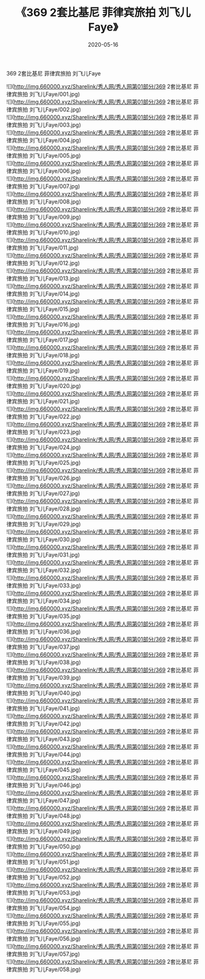 ﻿---
layout: post
title:  《369 2套比基尼 菲律宾旅拍 刘飞儿Faye》
date:   2020-05-16
img: http://img.660000.xyz/Sharelink/秀人网/秀人网第01部分/369 2套比基尼 菲律宾旅拍 刘飞儿Faye/000.jpg
categories: [美女, 清纯, 唯美]
---

369 2套比基尼 菲律宾旅拍 刘飞儿Faye

  ![](http://img.660000.xyz/Sharelink/秀人网/秀人网第01部分/369 2套比基尼 菲律宾旅拍 刘飞儿Faye/001.jpg) <br> ![](http://img.660000.xyz/Sharelink/秀人网/秀人网第01部分/369 2套比基尼 菲律宾旅拍 刘飞儿Faye/002.jpg) <br> ![](http://img.660000.xyz/Sharelink/秀人网/秀人网第01部分/369 2套比基尼 菲律宾旅拍 刘飞儿Faye/003.jpg) <br> ![](http://img.660000.xyz/Sharelink/秀人网/秀人网第01部分/369 2套比基尼 菲律宾旅拍 刘飞儿Faye/004.jpg) <br> ![](http://img.660000.xyz/Sharelink/秀人网/秀人网第01部分/369 2套比基尼 菲律宾旅拍 刘飞儿Faye/005.jpg) <br> ![](http://img.660000.xyz/Sharelink/秀人网/秀人网第01部分/369 2套比基尼 菲律宾旅拍 刘飞儿Faye/006.jpg) <br> ![](http://img.660000.xyz/Sharelink/秀人网/秀人网第01部分/369 2套比基尼 菲律宾旅拍 刘飞儿Faye/007.jpg) <br> ![](http://img.660000.xyz/Sharelink/秀人网/秀人网第01部分/369 2套比基尼 菲律宾旅拍 刘飞儿Faye/008.jpg) <br> ![](http://img.660000.xyz/Sharelink/秀人网/秀人网第01部分/369 2套比基尼 菲律宾旅拍 刘飞儿Faye/009.jpg) <br> ![](http://img.660000.xyz/Sharelink/秀人网/秀人网第01部分/369 2套比基尼 菲律宾旅拍 刘飞儿Faye/010.jpg) <br> ![](http://img.660000.xyz/Sharelink/秀人网/秀人网第01部分/369 2套比基尼 菲律宾旅拍 刘飞儿Faye/011.jpg) <br> ![](http://img.660000.xyz/Sharelink/秀人网/秀人网第01部分/369 2套比基尼 菲律宾旅拍 刘飞儿Faye/012.jpg) <br> ![](http://img.660000.xyz/Sharelink/秀人网/秀人网第01部分/369 2套比基尼 菲律宾旅拍 刘飞儿Faye/013.jpg) <br> ![](http://img.660000.xyz/Sharelink/秀人网/秀人网第01部分/369 2套比基尼 菲律宾旅拍 刘飞儿Faye/014.jpg) <br> ![](http://img.660000.xyz/Sharelink/秀人网/秀人网第01部分/369 2套比基尼 菲律宾旅拍 刘飞儿Faye/015.jpg) <br> ![](http://img.660000.xyz/Sharelink/秀人网/秀人网第01部分/369 2套比基尼 菲律宾旅拍 刘飞儿Faye/016.jpg) <br> ![](http://img.660000.xyz/Sharelink/秀人网/秀人网第01部分/369 2套比基尼 菲律宾旅拍 刘飞儿Faye/017.jpg) <br> ![](http://img.660000.xyz/Sharelink/秀人网/秀人网第01部分/369 2套比基尼 菲律宾旅拍 刘飞儿Faye/018.jpg) <br> ![](http://img.660000.xyz/Sharelink/秀人网/秀人网第01部分/369 2套比基尼 菲律宾旅拍 刘飞儿Faye/019.jpg) <br> ![](http://img.660000.xyz/Sharelink/秀人网/秀人网第01部分/369 2套比基尼 菲律宾旅拍 刘飞儿Faye/020.jpg) <br> ![](http://img.660000.xyz/Sharelink/秀人网/秀人网第01部分/369 2套比基尼 菲律宾旅拍 刘飞儿Faye/021.jpg) <br> ![](http://img.660000.xyz/Sharelink/秀人网/秀人网第01部分/369 2套比基尼 菲律宾旅拍 刘飞儿Faye/022.jpg) <br> ![](http://img.660000.xyz/Sharelink/秀人网/秀人网第01部分/369 2套比基尼 菲律宾旅拍 刘飞儿Faye/023.jpg) <br> ![](http://img.660000.xyz/Sharelink/秀人网/秀人网第01部分/369 2套比基尼 菲律宾旅拍 刘飞儿Faye/024.jpg) <br> ![](http://img.660000.xyz/Sharelink/秀人网/秀人网第01部分/369 2套比基尼 菲律宾旅拍 刘飞儿Faye/025.jpg) <br> ![](http://img.660000.xyz/Sharelink/秀人网/秀人网第01部分/369 2套比基尼 菲律宾旅拍 刘飞儿Faye/026.jpg) <br> ![](http://img.660000.xyz/Sharelink/秀人网/秀人网第01部分/369 2套比基尼 菲律宾旅拍 刘飞儿Faye/027.jpg) <br> ![](http://img.660000.xyz/Sharelink/秀人网/秀人网第01部分/369 2套比基尼 菲律宾旅拍 刘飞儿Faye/028.jpg) <br> ![](http://img.660000.xyz/Sharelink/秀人网/秀人网第01部分/369 2套比基尼 菲律宾旅拍 刘飞儿Faye/029.jpg) <br> ![](http://img.660000.xyz/Sharelink/秀人网/秀人网第01部分/369 2套比基尼 菲律宾旅拍 刘飞儿Faye/030.jpg) <br> ![](http://img.660000.xyz/Sharelink/秀人网/秀人网第01部分/369 2套比基尼 菲律宾旅拍 刘飞儿Faye/031.jpg) <br> ![](http://img.660000.xyz/Sharelink/秀人网/秀人网第01部分/369 2套比基尼 菲律宾旅拍 刘飞儿Faye/032.jpg) <br> ![](http://img.660000.xyz/Sharelink/秀人网/秀人网第01部分/369 2套比基尼 菲律宾旅拍 刘飞儿Faye/033.jpg) <br> ![](http://img.660000.xyz/Sharelink/秀人网/秀人网第01部分/369 2套比基尼 菲律宾旅拍 刘飞儿Faye/034.jpg) <br> ![](http://img.660000.xyz/Sharelink/秀人网/秀人网第01部分/369 2套比基尼 菲律宾旅拍 刘飞儿Faye/035.jpg) <br> ![](http://img.660000.xyz/Sharelink/秀人网/秀人网第01部分/369 2套比基尼 菲律宾旅拍 刘飞儿Faye/036.jpg) <br> ![](http://img.660000.xyz/Sharelink/秀人网/秀人网第01部分/369 2套比基尼 菲律宾旅拍 刘飞儿Faye/037.jpg) <br> ![](http://img.660000.xyz/Sharelink/秀人网/秀人网第01部分/369 2套比基尼 菲律宾旅拍 刘飞儿Faye/038.jpg) <br> ![](http://img.660000.xyz/Sharelink/秀人网/秀人网第01部分/369 2套比基尼 菲律宾旅拍 刘飞儿Faye/039.jpg) <br> ![](http://img.660000.xyz/Sharelink/秀人网/秀人网第01部分/369 2套比基尼 菲律宾旅拍 刘飞儿Faye/040.jpg) <br> ![](http://img.660000.xyz/Sharelink/秀人网/秀人网第01部分/369 2套比基尼 菲律宾旅拍 刘飞儿Faye/041.jpg) <br> ![](http://img.660000.xyz/Sharelink/秀人网/秀人网第01部分/369 2套比基尼 菲律宾旅拍 刘飞儿Faye/042.jpg) <br> ![](http://img.660000.xyz/Sharelink/秀人网/秀人网第01部分/369 2套比基尼 菲律宾旅拍 刘飞儿Faye/043.jpg) <br> ![](http://img.660000.xyz/Sharelink/秀人网/秀人网第01部分/369 2套比基尼 菲律宾旅拍 刘飞儿Faye/044.jpg) <br> ![](http://img.660000.xyz/Sharelink/秀人网/秀人网第01部分/369 2套比基尼 菲律宾旅拍 刘飞儿Faye/045.jpg) <br> ![](http://img.660000.xyz/Sharelink/秀人网/秀人网第01部分/369 2套比基尼 菲律宾旅拍 刘飞儿Faye/046.jpg) <br> ![](http://img.660000.xyz/Sharelink/秀人网/秀人网第01部分/369 2套比基尼 菲律宾旅拍 刘飞儿Faye/047.jpg) <br> ![](http://img.660000.xyz/Sharelink/秀人网/秀人网第01部分/369 2套比基尼 菲律宾旅拍 刘飞儿Faye/048.jpg) <br> ![](http://img.660000.xyz/Sharelink/秀人网/秀人网第01部分/369 2套比基尼 菲律宾旅拍 刘飞儿Faye/049.jpg) <br> ![](http://img.660000.xyz/Sharelink/秀人网/秀人网第01部分/369 2套比基尼 菲律宾旅拍 刘飞儿Faye/050.jpg) <br> ![](http://img.660000.xyz/Sharelink/秀人网/秀人网第01部分/369 2套比基尼 菲律宾旅拍 刘飞儿Faye/051.jpg) <br> ![](http://img.660000.xyz/Sharelink/秀人网/秀人网第01部分/369 2套比基尼 菲律宾旅拍 刘飞儿Faye/052.jpg) <br> ![](http://img.660000.xyz/Sharelink/秀人网/秀人网第01部分/369 2套比基尼 菲律宾旅拍 刘飞儿Faye/053.jpg) <br> ![](http://img.660000.xyz/Sharelink/秀人网/秀人网第01部分/369 2套比基尼 菲律宾旅拍 刘飞儿Faye/054.jpg) <br> ![](http://img.660000.xyz/Sharelink/秀人网/秀人网第01部分/369 2套比基尼 菲律宾旅拍 刘飞儿Faye/055.jpg) <br> ![](http://img.660000.xyz/Sharelink/秀人网/秀人网第01部分/369 2套比基尼 菲律宾旅拍 刘飞儿Faye/056.jpg) <br> ![](http://img.660000.xyz/Sharelink/秀人网/秀人网第01部分/369 2套比基尼 菲律宾旅拍 刘飞儿Faye/057.jpg) <br> ![](http://img.660000.xyz/Sharelink/秀人网/秀人网第01部分/369 2套比基尼 菲律宾旅拍 刘飞儿Faye/058.jpg) <br>